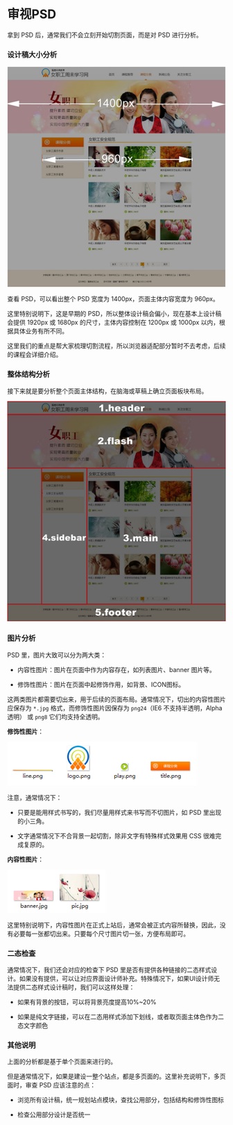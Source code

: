 # 审视PSD

拿到 PSD 后，通常我们不会立刻开始切割页面，而是对 PSD 进行分析。

### 设计稿大小分析

![](/assets/full_psd1.jpg)

查看 PSD，可以看出整个 PSD 宽度为 1400px，页面主体内容宽度为 960px。

这里特别说明下，这是早期的 PSD，所以整体设计稿会偏小，现在基本上设计稿会提供 1920px 或 1680px 的尺寸，主体内容控制在 1200px 或 1000px 以内，根据具体业务有所不同。

这里我们的重点是帮大家梳理切割流程，所以浏览器适配部分暂时不去考虑，后续的课程会详细介绍。

### 整体结构分析

接下来就是要分析整个页面主体结构，在脑海或草稿上确立页面板块布局。

![](/assets/full_psd2.jpg)

### 图片分析

PSD 里，图片大致可以分为两大类：

* 内容性图片：图片在页面中作为内容存在，如列表图片、banner 图片等。

* 修饰性图片：图片在页面中起修饰作用，如背景、ICON图标。


这两类图片都需要切出来，用于后续的页面布局。通常情况下，切出的内容性图片应保存为 `*.jpg` 格式，而修饰性图片因保存为 `png24`（IE6 不支持半透明，Alpha 透明） 或 `png8` 它们均支持全透明。

**修饰性图片**：

![](/assets/img.png)

注意，通常情况下：

* 只要是能用样式书写的，我们尽量用样式来书写而不切图片，如 PSD 里出现的小三角。

* 文字通常情况下不合背景一起切割，除非文字有特殊样式效果用 CSS 很难完成复原的。


**内容性图片**：

![](/assets/pic.png)

这里特别说明下，内容性图片在正式上站后，通常会被正式内容所替换，因此，没有必要每一张都切出来。只要每个尺寸图片切一张，方便布局即可。

### 二态检查

通常情况下，我们还会对应的检查下 PSD 里是否有提供各种链接的二态样式设计。如果没有提供，可以让对应界面设计师补充。特殊情况下，如果UI设计师无法提供二态样式设计稿时，我们可以这样处理：

* 如果有背景的按钮，可以将背景亮度提高10%~20%

* 如果是纯文字链接，可以在二态用样式添加下划线，或者取页面主体色作为二态文字颜色


### 其他说明

上面的分析都是基于单个页面来进行的。

但是通常情况下，如果是建设一整个站点，都是多页面的。这里补充说明下，多页面时，审查 PSD 应该注意的点：

* 浏览所有设计稿，统一规划站点模块，查找公用部分，包括结构和修饰性图标

* 检查公用部分设计是否统一


